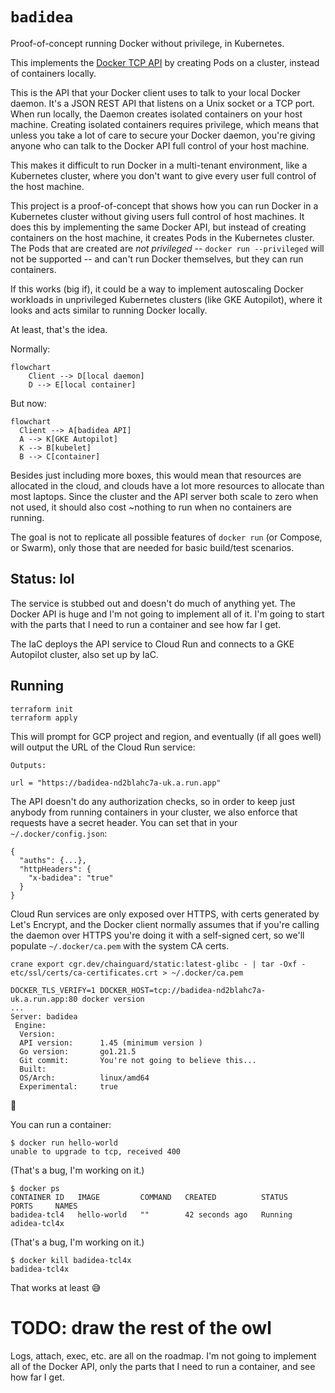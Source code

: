 # `badidea`

Proof-of-concept running Docker without privilege, in Kubernetes.

This implements the [Docker TCP API](https://docs.docker.com/engine/api/v1.44/) by creating Pods on a cluster, instead of containers locally.

This is the API that your Docker client uses to talk to your local Docker daemon. It's a JSON REST API that listens on a Unix socket or a TCP port. When run locally, the Daemon creates isolated containers on your host machine. Creating isolated containers requires privilege, which means that unless you take a lot of care to secure your Docker daemon, you're giving anyone who can talk to the Docker API full control of your host machine.

This makes it difficult to run Docker in a multi-tenant environment, like a Kubernetes cluster, where you don't want to give every user full control of the host machine.

This project is a proof-of-concept that shows how you can run Docker in a Kubernetes cluster without giving users full control of host machines. It does this by implementing the same Docker API, but instead of creating containers on the host machine, it creates Pods in the Kubernetes cluster. The Pods that are created are _not privileged_ -- `docker run --privileged` will not be supported -- and can't run Docker themselves, but they can run containers.

If this works (big if), it could be a way to implement autoscaling Docker workloads in unprivileged Kubernetes clusters (like GKE Autopilot), where it looks and acts similar to running Docker locally.

At least, that's the idea.

Normally:

```mermaid
flowchart
    Client --> D[local daemon]
    D --> E[local container]
```

But now:

```mermaid
flowchart
  Client --> A[badidea API]
  A --> K[GKE Autopilot]
  K --> B[kubelet]
  B --> C[container]
```

Besides just including more boxes, this would mean that resources are allocated in the cloud, and clouds have a lot more resources to allocate than most laptops. Since the cluster and the API server both scale to zero when not used, it should also cost ~nothing to run when no containers are running.

The goal is not to replicate all possible features of `docker run` (or Compose, or Swarm), only those that are needed for basic build/test scenarios.

## Status: lol

The service is stubbed out and doesn't do much of anything yet. The Docker API is huge and I'm not going to implement all of it. I'm going to start with the parts that I need to run a container and see how far I get.

The IaC deploys the API service to Cloud Run and connects to a GKE Autopilot cluster, also set up by IaC.

## Running

```
terraform init
terraform apply
```

This will prompt for GCP project and region, and eventually (if all goes well) will output the URL of the Cloud Run service:

```
Outputs:

url = "https://badidea-nd2blahc7a-uk.a.run.app"
```

The API doesn't do any authorization checks, so in order to keep just anybody from running containers in your cluster, we also enforce that requests have a secret header. You can set that in your `~/.docker/config.json`:

```
{
  "auths": {...},
  "httpHeaders": {
    "x-badidea": "true"
  }
}
```

Cloud Run services are only exposed over HTTPS, with certs generated by Let's Encrypt, and the Docker client normally assumes that if you're calling the daemon over HTTPS you're doing it with a self-signed cert, so we'll populate `~/.docker/ca.pem` with the system CA certs.

```
crane export cgr.dev/chainguard/static:latest-glibc - | tar -Oxf - etc/ssl/certs/ca-certificates.crt > ~/.docker/ca.pem
```

```
DOCKER_TLS_VERIFY=1 DOCKER_HOST=tcp://badidea-nd2blahc7a-uk.a.run.app:80 docker version
...
Server: badidea
 Engine:
  Version:
  API version:      1.45 (minimum version )
  Go version:       go1.21.5
  Git commit:       You're not going to believe this...
  Built:
  OS/Arch:          linux/amd64
  Experimental:     true
```

🎉

You can run a container:

```
$ docker run hello-world
unable to upgrade to tcp, received 400
```

(That's a bug, I'm working on it.)

```
$ docker ps
CONTAINER ID   IMAGE         COMMAND   CREATED          STATUS    PORTS     NAMES
badidea-tcl4   hello-world   ""        42 seconds ago   Running             adidea-tcl4x
```

(That's a bug, I'm working on it.)

```
$ docker kill badidea-tcl4x
badidea-tcl4x
```

That works at least 😅

# TODO: draw the rest of the owl

Logs, attach, exec, etc. are all on the roadmap. I'm not going to implement all of the Docker API, only the parts that I need to run a container, and see how far I get.

